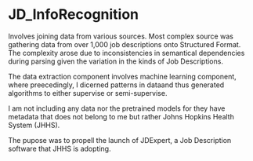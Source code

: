 # JD_InfoRecognition

Involves joining data from various sources. Most complex source was gathering data from over 1,000 job descriptions onto Structured Format. The complexity arose due to inconsistencies in semantical dependencies during parsing given the variation in the kinds of Job Descriptions.

The data extraction component involves machine learning component, where preecedingly, I dicerned patterns in dataand thus generated algorithms to either supervise or semi-supervise.

I am not including any data nor the pretrained models for they have metadata that does not belong to me but rather Johns Hopkins Health System (JHHS).

The pupose was to propell the launch of JDExpert, a Job Description software that JHHS is adopting.
